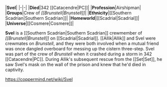 |**Svel**|
|-|-|
|**Died**|342 [[Catacendre\|PC]]|
|**Profession**|Airshipman|
|**Groups**|Crew of *[[Brunstell\|Brunstell]]*|
|**Ethnicity**|[[Southern Scadrian\|Southern Scadrian]]|
|**Homeworld**|[[Scadrial\|Scadrial]]|
|**Universe**|[[Cosmere\|Cosmere]]|

**Svel** is a [[Southern Scadrian\|Southern Scadrian]] crewmember of *[[Brunstell\|Brunstell]]* on [[Scadrial\|Scadrial]].
[[Allik\|Allik]] and Svel were crewmates on *Brunstell*, and they were both involved when a mutual friend was once dangled overboard for messing up the cistern three-step. Svel was part of the crew of *Brunstell* when it crashed during a storm in 342 [[Catacendre\|PC]]. During Allik's subsequent rescue from the [[Set\|Set]], he saw Svel's mask on the wall of the prison and knew that he'd died in captivity.



https://coppermind.net/wiki/Svel